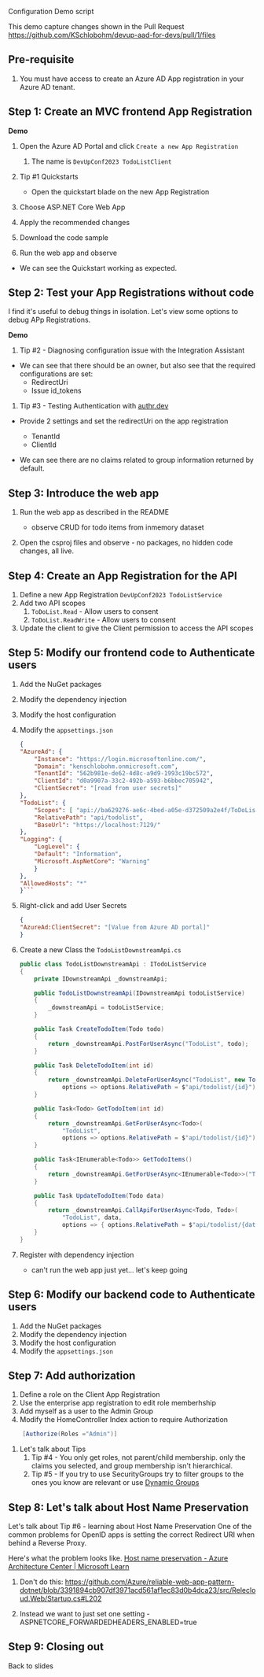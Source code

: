 Configuration Demo script

This demo capture changes shown in the Pull Request https://github.com/KSchlobohm/devup-aad-for-devs/pull/1/files

## Pre-requisite

1. You must have access to create an Azure AD App registration in your Azure AD tenant.

## Step 1: Create an MVC frontend App Registration

**Demo**

1. Open the Azure AD Portal and click `Create a new App Registration`
    1. The name is `DevUpConf2023 TodoListClient`

1. Tip #1 Quickstarts
    - Open the quickstart blade on the new App Registration
1. Choose ASP.NET Core Web App
1. Apply the recommended changes
1. Download the code sample
1. Run the web app and observe

- We can see the Quickstart working as expected.

## Step 2: Test your App Registrations without code
I find it's useful to debug things in isolation. Let's view some options to debug APp Registrations.

**Demo**

1. Tip #2 - Diagnosing configuration issue with the Integration Assistant

- We can see that there should be an owner, but also see that the required configurations are set:
    - RedirectUri
    - Issue id_tokens

1. Tip #3 - Testing Authentication with [authr.dev](https://authr.dev)
- Provide 2 settings and set the redirectUri on the app registration
    - TenantId
    - ClientId

- We can see there are no claims related to group information returned by default.

## Step 3: Introduce the web app

1. Run the web app as described in the README

    - observe CRUD for todo items from inmemory dataset

1. Open the csproj files and observe - no packages, no hidden code changes, all live.

## Step 4: Create an App Registration for the API

1. Define a new App Registration `DevUpConf2023 TodoListService`
1. Add two API scopes
    1. `ToDoList.Read` - Allow users to consent
    1. `ToDoList.ReadWrite` - Allow users to consent
1. Update the client to give the Client permission to access the API scopes

## Step 5: Modify our frontend code to Authenticate users

1. Add the NuGet packages
1. Modify the dependency injection
1. Modify the host configuration
1. Modify the `appsettings.json`

    ```json
    {
    "AzureAd": {
        "Instance": "https://login.microsoftonline.com/",
        "Domain": "kenschlobohm.onmicrosoft.com",
        "TenantId": "562b981e-de62-4d8c-a9d9-1993c19bc572",
        "ClientId": "d0a9907a-33c2-492b-a593-b6bbec705942",
        "ClientSecret": "[read from user secrets]"
    },
    "TodoList": {
        "Scopes": [ "api://ba629276-ae6c-4bed-a05e-d372509a2e4f/ToDoList.Read", "api://ba629276-ae6c-4bed-a05e-d372509a2e4f/ToDoList.ReadWrite" ],
        "RelativePath": "api/todolist",
        "BaseUrl": "https://localhost:7129/"
    },
    "Logging": {
        "LogLevel": {
        "Default": "Information",
        "Microsoft.AspNetCore": "Warning"
        }
    },
    "AllowedHosts": "*"
    }```

1. Right-click and add User Secrets

    ```json
    {
    "AzureAd:ClientSecret": "[Value from Azure AD portal]"
    }
    ```

1. Create a new Class the `TodoListDownstreamApi.cs` 

    ```cs
    public class TodoListDownstreamApi : ITodoListService
    {
        private IDownstreamApi _downstreamApi;

        public TodoListDownstreamApi(IDownstreamApi todoListService)
        {
            _downstreamApi = todoListService;
        }

        public Task CreateTodoItem(Todo todo)
        {
            return _downstreamApi.PostForUserAsync("TodoList", todo);
        }

        public Task DeleteTodoItem(int id)
        {
            return _downstreamApi.DeleteForUserAsync("TodoList", new Todo(),
                options => options.RelativePath = $"api/todolist/{id}");
        }

        public Task<Todo> GetTodoItem(int id)
        {
            return _downstreamApi.GetForUserAsync<Todo>(
                "TodoList",
                options => options.RelativePath = $"api/todolist/{id}");
        }

        public Task<IEnumerable<Todo>> GetTodoItems()
        {
            return _downstreamApi.GetForUserAsync<IEnumerable<Todo>>("TodoList");
        }

        public Task UpdateTodoItem(Todo data)
        {
            return _downstreamApi.CallApiForUserAsync<Todo, Todo>(
                "TodoList", data,
                options => { options.RelativePath = $"api/todolist/{data.Id}"; options.HttpMethod = HttpMethod.Patch; });
        }
    }
    ```

1. Register with dependency injection
    - can't run the web app just yet... let's keep going

## Step 6: Modify our backend code to Authenticate users

1. Add the NuGet packages
1. Modify the dependency injection
1. Modify the host configuration
1. Modify the `appsettings.json`

## Step 7: Add authorization

1. Define a role on the Client App Registration
1. Use the enterprise app registration to edit role memberhship
1. Add myself as a user to the Admin Group
1. Modify the HomeController Index action to require Authorization

```cs
    [Authorize(Roles ="Admin")]
```

1. Let's talk about Tips
    1. Tip #4 - You only get roles, not parent/child membership. only the claims you selected, and group membership isn't hierarchical.
    1. Tip #5 - If you try to use SecurityGroups try to filter groups to the ones you know are relevant or use [Dynamic Groups](https://techcommunity.microsoft.com/t5/microsoft-entra-azure-ad-blog/create-quot-nested-quot-groups-with-azure-ad-dynamic-groups/ba-p/3118024)

## Step 8: Let's talk about Host Name Preservation
Let's talk about Tip #6 - learning about Host Name Preservation
One of the common problems for OpenID apps is setting the correct Redirect URI when behind a Reverse Proxy.

Here's what the problem looks like. [Host name preservation - Azure Architecture Center | Microsoft Learn](https://learn.microsoft.com/en-us/azure/architecture/best-practices/host-name-preservation#incorrect-redirect-urls)

1. Don't do this: https://github.com/Azure/reliable-web-app-pattern-dotnet/blob/3391894cb907df3971acd561af1ec83d0b4dca23/src/Relecloud.Web/Startup.cs#L202

1. Instead we want to just set one setting - ASPNETCORE_FORWARDEDHEADERS_ENABLED=true

## Step 9: Closing out
Back to slides
